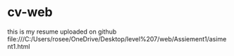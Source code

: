 # cv-web
this is my resume uploaded on github
file:///C:/Users/rosee/OneDrive/Desktop/level%207/web/Assiement1/asiment1.html
